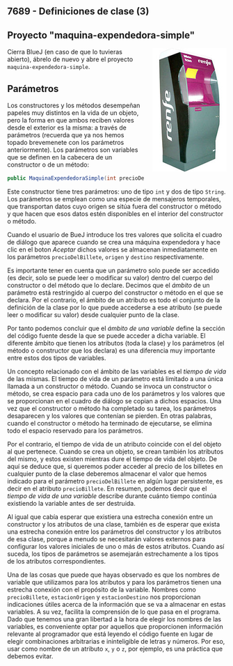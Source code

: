 ## 7689 - Definiciones de clase (3)

## Proyecto "maquina-expendedora-simple"

<img align="right" style="margin: 0 0 20px 20px" src="maquina.jpg">

Cierra BlueJ (en caso de que lo tuvieras abierto), ábrelo de nuevo y abre el proyecto `maquina-expendedora-simple`. 

## Parámetros

Los constructores y los métodos desempeñan papeles muy distintos en la vida de un objeto, pero la forma en que ambos reciben valores desde el exterior es la misma: a través de parámetros (recuerda que ya nos hemos topado brevemenete con los parámetros anteriormente). Los parámetros son variables que se definen en la cabecera de un constructor o de un método:

```java
public MaquinaExpendedoraSimple(int precioDelBillete, String origen, String destino)
```

Este constructor tiene tres parámetros: uno de tipo `int` y dos de tipo `String`. Los parámetros se emplean como una especie de mensajeros temporales, que transportan datos cuyo origen se sitúa fuera del constructor o método y que hacen que esos datos estén disponibles en el interior del constructor o método.

Cuando el usuario de BueJ introduce los tres valores que solicita el cuadro de diálogo que aparece cuando se crea una máquina expendedora y hace clic en el boton *Aceptar* dichos valores se almacenan inmediatamente en los parámetros `precioDelBillete`, `origen` y `destino` respectivamente.

Es importante tener en cuenta que un parámetro solo puede ser accedido (es decir, solo se puede leer o modificar su valor) dentro del cuerpo del constructor o del método que lo declare. Decimos que el *ámbito* de un parámetro está restringido al cuerpo del constructor o método en el que se declara. Por el contrario, el ámbito de un atributo es todo el conjunto de la definición de la clase por lo que puede accederse a ese atributo (se puede leer o modificar su valor) desde cualquier punto de la clase. 

Por tanto podemos concluir que el *ámbito de una variable* define la sección del código fuente desde la que se puede acceder a dicha variable. El diferente ámbito que tienen los atributos (toda la clase) y los parámetros (el método o constructor que los declara) es una diferencia muy importante entre estos dos tipos de variables.

Un concepto relacionado con el ámbito de las variables es el *tiempo de vida* de las mismas. El tiempo de vida de un parámetro está limitado a una única llamada a un constructor o método. Cuando se invoca un constructor o método, se crea espacio para cada uno de los parámetros y los valores que se proporcionan en el cuadro de diálogo se copian a dichos espacios. Una vez que el constructor o método ha completado su tarea, los parámetros desaparecen y los valores que contenían se pierden. En otras palabras, cuando el constructor o método ha terminado de ejecutarse, se elimina todo el espacio reservado para los parámetros.

Por el contrario, el tiempo de vida de un atributo coincide con el del objeto al que pertenece. Cuando se crea un objeto, se crean también los atributos del mismo, y estos existen mientras dure el tiempo de vida del objeto. De aquí se deduce que, si queremos poder acceder al precio de los billetes en cualquier punto de la clase deberemos almacenar el valor que hemos indicado para el parámetro `precioDelBillete` en algún lugar persistente, es decir en el atributo `precioBillete`.
En resumen, podemos decir que el *tiempo de vida de una variable* describe durante cuánto tiempo continúa existiendo la variable antes de ser destruida.

Al igual que cabía esperar que existiera una estrecha conexión entre un constructor y los atributos de una clase, también es de esperar que exista una estrecha conexión entre los parámetros del constructor y los atributos de esa clase, porque a menudo se necesitarán valores externos para configurar los valores iniciales de uno o más de estos atributos. Cuando así suceda, los tipos de parámetros se asemejarán estrechamente a los tipos de los atributos correspondientes. 

Una de las cosas que puede que hayas observado es que los nombres de variable que utilizamos para los atributos y para los parámetros tienen una estrecha conexión con el propósito de la variable. Nombres como `precioBillete`, `estacionOrigen` y `estacionDestino` nos proporcionan indicaciones útiles acerca de la información que se va a almacenar en estas variables. A su vez, facilita la comprensión de lo que pasa en el programa. Dado que tenemos una gran libertad a la hora de elegir los nombres de las variables, es conveniente optar por aquellos que proporcionen información relevante al programador que está leyendo el código fuente en lugar de elegir combinaciones arbitrarias e ininteligible de letras y números. Por eso, usar como nombre de un atributo `x`, `y` o `z`, por ejemplo, es una práctica que debemos evitar.


